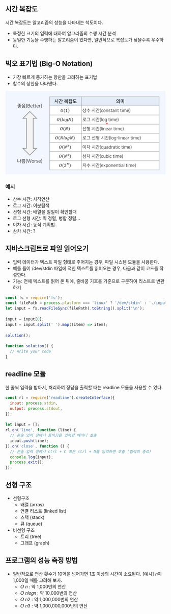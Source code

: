 ## 시간 복잡도

시간 복잡도는 알고리즘의 성능을 나타내는 척도이다.

- 특정한 크기의 입력에 대하여 알고리즘의 수행 시간 분석
- 동일한 기능을 수행하는 알고리즘이 있다면, 일반적으로 복잡도가 낮을수록 우수하다.

## 빅오 표기법 (Big-O Notation)

- 가장 빠르게 증가하는 항만을 고려하는 표기법
- 함수의 상한을 나타낸다.

![빅오 표기법 이미지](./assets/image.png)

### 예시

- 상수 시간: 사칙연산
- 로그 시간: 이분탐색
- 선형 시간: 배열을 일일이 확인할때
- 로그 선형 시간: 퀵 정렬, 병합 정렬...
- 이차 시간: 동적 계획법..
- 삼차 시간: ?

## 자바스크립트로 파일 읽어오기

- 입력 데이터가 텍스트 파일 형태로 주어지는 경우, 파일 시스템 모듈을 사용한다.
- 예를 들어 /dev/stdin 파일에 적힌 텍스트를 읽어오는 경우, 다음과 같이 코드를 작성한다.
- 기능: 전체 텍스트를 읽어 온 뒤에, 줄바꿈 기호를 기준으로 구분하여 리스트로 변환하기

```js
const fs = require('fs');
const filePath = process.platform === 'linux' ? '/dev/stdin' : './input.txt';
let input = fs.readFileSync(filePath).toString().split('\n');

input = input[0];
input = input.split(' ').map((item) => item);

solution();

function solution() {
  // Write your code
}
```

## readline 모듈

한 줄씩 입력을 받아서, 처리하여 정답을 출력할 때는 readline 모듈을 사용할 수 있다.

```js
const rl = require('readline').createInterface({
  input: process.stdin,
  output: process.stdout,
});

let input = [];
rl.on('line', function (line) {
  // 콘솔 입력 창에서 줄바꿈을 입력할 떄마다 호출
  input.push(line);
}).on('close', function () {
  // 콘솔 입력 창에서 ctrl + C 혹은 ctrl + D를 입력하면 호출 (입력의 종료)
  console.log(input);
  process.exit();
});
```

## 선형 구조

- 선형구조
  - 배열 (array)
  - 연결 리스트 (linked list)
  - 스택 (stack)
  - 큐 (queue)
- 비선형 구조
  - 트리 (tree)
  - 그래프 (graph)

## 프로그램의 성능 측정 방법

- 일반적으로 연산 횟수가 10억을 넘어가면 1초 이상의 시간이 소요된다.
  [예시] 𝑛이 1,000일 때를 고려해 보자.
  - 𝑂 𝑛 : 약 1,000번의 연산
  - 𝑂 𝑛𝑙𝑜𝑔𝑛 : 약 10,000번의 연산
  - 𝑂 𝑛2 : 약 1,000,000번의 연산
  - 𝑂 𝑛3 : 약 1,000,000,000번의 연산
